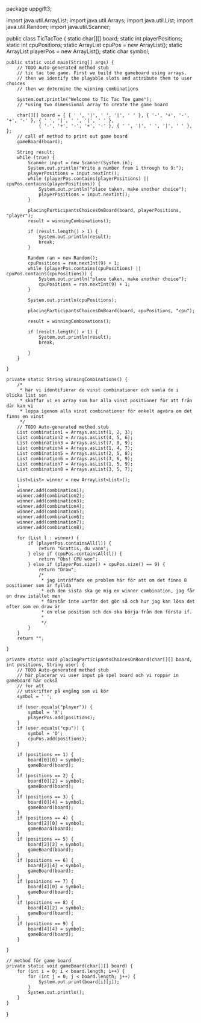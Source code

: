 package uppgift3;

import java.util.ArrayList;
import java.util.Arrays;
import java.util.List;
import java.util.Random;
import java.util.Scanner;

public class TicTacToe {
	static char[][] board;
	static int playerPositions;
	static int cpuPositions;
	static ArrayList<Integer> cpuPos = new ArrayList<Integer>();
	static ArrayList<Integer> playerPos = new ArrayList<Integer>();
	static char symbol;

	public static void main(String[] args) {
		// TODO Auto-generated method stub
		// tic tac toe game. First we build the gameboard using arrays.
		// then we identify the playable slots and attribute them to user choices
		// then we determine the winning combinations

		System.out.println("Welcome to Tic Tac Toe game");
		// *using two dimensional array to create the game board

		char[][] board = { { ' ', '|', ' ', '|', ' ' }, { '-', '+', '-', '+', '-' }, { ' ', '|', ' ', '|', ' ' },
				{ '-', '+', '-', '+', '-' }, { ' ', '|', ' ', '|', ' ' }, };
		// call of method to print out game board
		gameBoard(board);

		String result;
		while (true) {
			Scanner input = new Scanner(System.in);
			System.out.println("Write a number from 1 through to 9:");
			playerPositions = input.nextInt();
			while (playerPos.contains(playerPositions) || cpuPos.contains(playerPositions)) {
				System.out.println("place taken, make another choice");
				playerPositions = input.nextInt();
			}

			placingParticipantsChoicesOnBoard(board, playerPositions, "player");
			result = winningCombinations();

			if (result.length() > 1) {
				System.out.println(result);
				break;
			}

			Random ran = new Random();
			cpuPositions = ran.nextInt(9) + 1;
			while (playerPos.contains(cpuPositions) || cpuPos.contains(cpuPositions)) {
				System.out.println("place taken, make another choice");
				cpuPositions = ran.nextInt(9) + 1;
			}

			System.out.println(cpuPositions);

			placingParticipantsChoicesOnBoard(board, cpuPositions, "cpu");

			result = winningCombinations();

			if (result.length() > 1) {
				System.out.println(result);
				break;

			}
		}

	}

	private static String winningCombinations() {
		/*
		 * här vi identifierar de vinst combinationer och samla de i olicka list sen
		 * skaffar vi en array som har alla vinst positioner för att från där kan vi
		 * loppa igenom alla vinst combinationer för enkelt agvöra om det finns en vinst
		 */
		// TODO Auto-generated method stub
		List combination1 = Arrays.asList(1, 2, 3);
		List combination2 = Arrays.asList(4, 5, 6);
		List combination3 = Arrays.asList(7, 8, 9);
		List combination4 = Arrays.asList(1, 4, 7);
		List combination5 = Arrays.asList(2, 5, 8);
		List combination6 = Arrays.asList(3, 6, 9);
		List combination7 = Arrays.asList(1, 5, 9);
		List combination8 = Arrays.asList(3, 5, 7);

		List<List> winner = new ArrayList<List>();
		;
		winner.add(combination1);
		winner.add(combination2);
		winner.add(combination3);
		winner.add(combination4);
		winner.add(combination5);
		winner.add(combination6);
		winner.add(combination7);
		winner.add(combination8);

		for (List l : winner) {
			if (playerPos.containsAll(l)) {
				return "Grattis, du vann";
			} else if (cpuPos.containsAll(l)) {
				return "Obs! CPU won";
			} else if (playerPos.size() + cpuPos.size() == 9) {
				return "Draw";
				/*
				 * jag inträffade en problem här för att om det finns 8 positioner som är fyllda
				 * och den sista ska ge mig en winner combination, jag får en draw istället men
				 * förstår inte varför det gör så och hur jag kan lösa det efter som en draw är
				 * en else position och den ska börja från den första if.
				 * 
				 */
			}
		}
		return "";

	}

	private static void placingParticipantsChoicesOnBoard(char[][] board, int positions, String user) {
		// TODO Auto-generated method stub
		// här placerar vi user input på spel board och vi roppar in gameboard här också
		// for att
		// utskrifter på engång som vi kör
		symbol = ' ';

		if (user.equals("player")) {
			symbol = 'X';
			playerPos.add(positions);
		}
		if (user.equals("cpu")) {
			symbol = 'O';
			cpuPos.add(positions);
		}

		if (positions == 1) {
			board[0][0] = symbol;
			gameBoard(board);
		}
		if (positions == 2) {
			board[0][2] = symbol;
			gameBoard(board);
		}
		if (positions == 3) {
			board[0][4] = symbol;
			gameBoard(board);
		}
		if (positions == 4) {
			board[2][0] = symbol;
			gameBoard(board);
		}
		if (positions == 5) {
			board[2][2] = symbol;
			gameBoard(board);
		}
		if (positions == 6) {
			board[2][4] = symbol;
			gameBoard(board);
		}
		if (positions == 7) {
			board[4][0] = symbol;
			gameBoard(board);
		}
		if (positions == 8) {
			board[4][2] = symbol;
			gameBoard(board);
		}
		if (positions == 9) {
			board[4][4] = symbol;
			gameBoard(board);
		}

	}

	// method för game board
	private static void gameBoard(char[][] board) {
		for (int i = 0; i < board.length; i++) {
			for (int j = 0; j < board.length; j++) {
				System.out.print(board[i][j]);
			}
			System.out.println();
		}
	}

}


